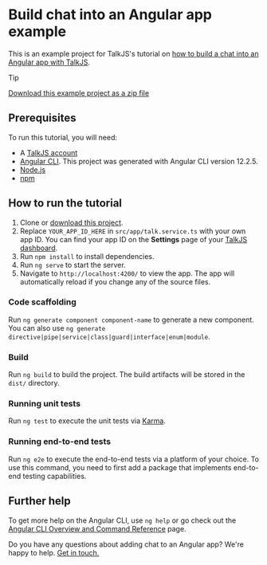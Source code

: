 # Build chat into an Angular app example

This is an example project for TalkJS's tutorial on [how to build a chat into an Angular app with TalkJS](https://talkjs.com/resources/angular-chat-app/).

> [!TIP]
> [Download this example project as a zip file](https://github.com/talkjs/talkjs-examples/releases/latest/download/angular.angular-chat-app.zip)

## Prerequisites

To run this tutorial, you will need:

- A [TalkJS account](https://talkjs.com/dashboard/login)
- [Angular CLI](https://angular.dev/cli). This project was generated with Angular CLI version 12.2.5.
- [Node.js](https://nodejs.org/en)
- [npm](https://www.npmjs.com/)

## How to run the tutorial

1. Clone or [download this project](https://github.com/talkjs/talkjs-examples/releases/latest/download/angular.angular-chat-app.zip).
2. Replace `YOUR_APP_ID_HERE` in `src/app/talk.service.ts` with your own app ID. You can find your app ID on the **Settings** page of your [TalkJS dashboard](https://talkjs.com/dashboard/).
3. Run `npm install` to install dependencies.
4. Run `ng serve` to start the server.
5. Navigate to `http://localhost:4200/` to view the app. The app will automatically reload if you change any of the source files.

### Code scaffolding

Run `ng generate component component-name` to generate a new component. You can also use `ng generate directive|pipe|service|class|guard|interface|enum|module`.

### Build

Run `ng build` to build the project. The build artifacts will be stored in the `dist/` directory.

### Running unit tests

Run `ng test` to execute the unit tests via [Karma](https://karma-runner.github.io).

### Running end-to-end tests

Run `ng e2e` to execute the end-to-end tests via a platform of your choice. To use this command, you need to first add a package that implements end-to-end testing capabilities.

## Further help

To get more help on the Angular CLI, use `ng help` or go check out the [Angular CLI Overview and Command Reference](https://angular.io/cli) page.

Do you have any questions about adding chat to an Angular app? We're happy to help. [Get in touch.](https://talkjs.com/?chat)
